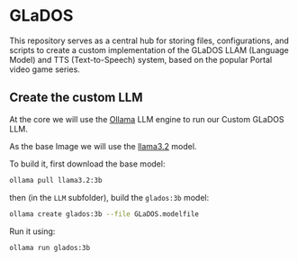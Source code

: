 # GLaDOS
This repository serves as a central hub for storing files, configurations, and scripts to create a custom implementation of the GLaDOS LLAM (Language Model) and TTS (Text-to-Speech) system, based on the popular Portal video game series.

## Create the custom LLM

At the core we will use the [Ollama](https://ollama.com/) LLM engine to run our Custom GLaDOS LLM.

As the base Image we will use the [llama3.2](https://ollama.com/library/llama3.2) model.

To build it, first download the base model:

```sh
ollama pull llama3.2:3b
```

then (in the `LLM` subfolder), build the `glados:3b` model:

```sh
ollama create glados:3b --file GLaDOS.modelfile
```

Run it using:

```sh
ollama run glados:3b
```

